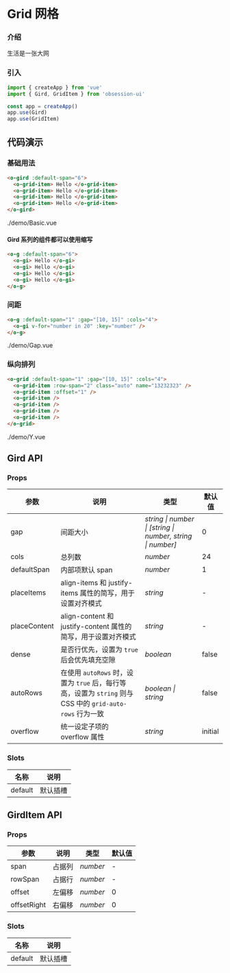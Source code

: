 # Grid 网格

### 介绍

生活是一张大网

### 引入

```js
import { createApp } from 'vue'
import { Gird, GridItem } from 'obsession-ui'

const app = createApp()
app.use(Gird)
app.use(GridItem)
```

## 代码演示

### 基础用法

```html
<o-gird :default-span="6">
  <o-grid-item> Hello </o-grid-item>
  <o-grid-item> Hello </o-grid-item>
  <o-grid-item> Hello </o-grid-item>
  <o-grid-item> Hello </o-grid-item>
</o-gird>
```

<demo-code transform>./demo/Basic.vue</demo-code>

#### Gird 系列的组件都可以使用缩写

```html
<o-g :default-span="6">
  <o-gi> Hello </o-gi>
  <o-gi> Hello </o-gi>
  <o-gi> Hello </o-gi>
  <o-gi> Hello </o-gi>
</o-g>
```

### 间距

```html
<o-g :default-span="1" :gap="[10, 15]" :cols="4">
  <o-gi v-for="number in 20" :key="number" />
</o-g>
```

<demo-code transform>./demo/Gap.vue</demo-code>

### 纵向排列

```html
<o-grid :default-span="1" :gap="[10, 15]" :cols="4">
  <o-grid-item :row-span="2" class="auto" name="13232323" />
  <o-grid-item :offset="1" />
  <o-grid-item />
  <o-grid-item />
  <o-grid-item />
  <o-grid-item />
</o-grid>
```

<demo-code transform>./demo/Y.vue</demo-code>

## Gird API

### Props

| 参数         | 说明                                                          | 类型                                                       | 默认值 |
| ------------ | ------------------------------------------------------------- | ---------------------------------------------------------- | ------ |
| gap          | 间距大小                                                      | _string \| number \| [string \| number, string \| number]_ | 0      |
| cols         | 总列数                                                        | _number_                                                   | 24     |
| defaultSpan  | 内部项默认 span                                               | _number_                                                   | 1      |
| placeItems   | align-items 和 justify-items 属性的简写，用于设置对齐模式     | _string_                                                   | -      |
| placeContent | align-content 和 justify-content 属性的简写，用于设置对齐模式 | _string_                                                   | -      |
| dense        | 是否行优先，设置为 `true` 后会优先填充空隙                    | _boolean_                                                  | false  |
| autoRows | 在使用 `autoRows` 时，设置为 `true` 后，每行等高，设置为 `string` 则与 CSS 中的 `grid-auto-rows` 行为一致              | _boolean \| string_                                                  | false  |
| overflow | 统一设定子项的 overflow 属性 | _string_ | initial |

### Slots

| 名称    | 说明     |
| ------- | -------- |
| default | 默认插槽 |

## GirdItem API

### Props

| 参数        | 说明   | 类型     | 默认值 |
| ----------- | ------ | -------- | ------ |
| span        | 占据列 | _number_ | -      |
| rowSpan     | 占据行 | _number_ | -      |
| offset      | 左偏移 | _number_ | 0      |
| offsetRight | 右偏移 | _number_ | 0      |

### Slots

| 名称    | 说明     |
| ------- | -------- |
| default | 默认插槽 |

